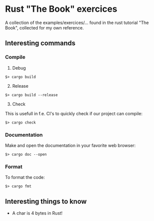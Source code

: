Rust "The Book" exercices
=========================

A collection of the examples/exercices/... found in the rust tutorial "The Book", collected for my own reference.

Interesting commands
--------------------

### Compile ###

1. Debug
```
$> cargo build
```

2. Release
```
$> cargo build --release
```

3. Check

This is usefull in f.e. CI's to quickly check if our project can compile:
```
$> cargo check
```

### Documentation ###

Make and open the documentation in your favorite web browser:
```
$> cargo doc --open
```

### Format ###

To format the code:
```
$> cargo fmt
```

Interesting things to know
--------------------------

* A char is 4 bytes in Rust!

